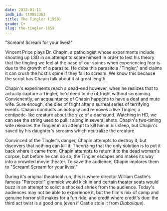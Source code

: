```yaml
---
date: 2012-01-11
imdb_id: tt0053363
title: The Tingler (1959)
grade: C+
slug: the-tingler-1959
---
```


"Scream! Scream for your lives!"

Vincent Price plays Dr. Chapin, a pathologist whose experiments include shooting up LSD in an attempt to scare himself in order to test his theory that the tingling we feel at the base of our spines when experiencing fear is due to the growth of a parasite. He dubs this parasite a "Tingler," and claims it can crush the host's spine if they fail to scream. We know this because the script has Chapin talk about it at great length.

Chapin's experiments reach a dead-end however, when he realizes that to actually capture a Tingler, he'd need to die of fright without screaming. Convienently, an acquaintance of Chapin happens to have a deaf and mute wife. Sure enough, she dies of fright after a surreal series of terrifying events. Chapin conducts an autopsy and removes a live Tingler, a centipede-like creature about the size of a dachsund. Watching in HD, we can see the string used to pull it along in several shots. Chapin's two-timing wife releases the Tingler in an attempt to kill him in his sleep, but Chapin's saved by his daughter's screams which neutralize the creature.

Convinced of the Tingler's danger, Chapin attempts to destroy it, but discovers that nothing can kill it. Theorizing that the only solution is to put it back where it came from, Chapin attempts to return it to the dead woman's corpse, but before he can do so, the Tingler escapes and makes its way into a crowded movie theater. To save the audience, Chapin implores them to "Scream! Scream for your lives!"

During it's original theatrical run, this is where director William Castle's famous "Percepto!" gimmick would kick in and certain theater seats would buzz in an attempt to solict a shocked shriek from the audience. Today's audiences may not be able to experience it, but the film's mix of camp and genuine horror still makes for a fun ride, and credit where credit's due: the third act twist is a good one (even if Castle stole it from <span data-imdb-id="tt0046911">_Diabolique_</span>).
